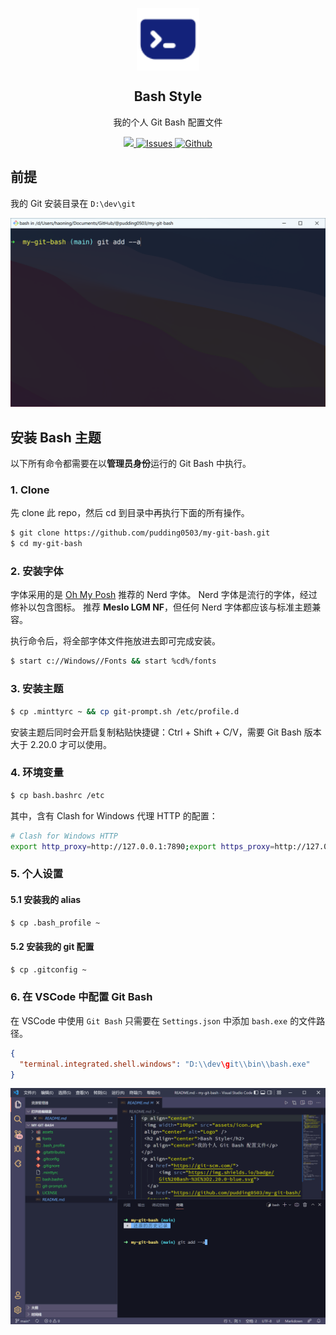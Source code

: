 <p align="center">
 <img width="100px" src="assets/terminal.svg" align="center" alt="Logo" />
 <h2 align="center">Bash Style</h2>
 <p align="center">我的个人 Git Bash 配置文件</p>
</p>
<p align="center">
  <a href="https://git-scm.com/">
      <img src="https://img.shields.io/badge/Git%20Bash-%3E%3D2.20.0-blue.svg">
  </a>
  <a href="https://github.com/pudding0503/my-git-bash/issues">
  	<img alt="Issues" src="https://img.shields.io/github/issues/pudding0503/my-git-bash.svg?color=F48D73">
  </a>
  <a href="https://github.com/pudding0503/my-git-bash/blob/main/LICENSE">
  	<img alt="Github" src="https://img.shields.io/github/license/pudding0503/my-git-bash.svg?logo=github">
  </a>
</p>


## 前提

我的 Git 安装目录在 `D:\dev\git`

![screenshot](assets/screenshot-1.png)

## 安装 Bash 主题

以下所有命令都需要在以**管理员身份**运行的 Git Bash 中执行。

### 1. Clone

先 clone 此 repo，然后 cd 到目录中再执行下面的所有操作。

```bash
$ git clone https://github.com/pudding0503/my-git-bash.git
$ cd my-git-bash
```

### 2. 安装字体

字体采用的是 [Oh My Posh](https://ohmyposh.dev/docs/installation/fonts) 推荐的 Nerd 字体。 Nerd 字体是流行的字体，经过修补以包含图标。 推荐 **Meslo LGM NF**，但任何 Nerd 字体都应该与标准主题兼容。

执行命令后，将全部字体文件拖放进去即可完成安装。

```bash
$ start c://Windows//Fonts && start %cd%/fonts
```


### 3. 安装主题

```bash
$ cp .minttyrc ~ && cp git-prompt.sh /etc/profile.d
```


安装主题后同时会开启复制粘贴快捷键：Ctrl + Shift + C/V，需要 Git Bash 版本大于 2.20.0 才可以使用。

### 4. 环境变量

```bash
$ cp bash.bashrc /etc
```

其中，含有 Clash for Windows 代理 HTTP 的配置：

```bash
# Clash for Windows HTTP
export http_proxy=http://127.0.0.1:7890;export https_proxy=http://127.0.0.1:7890
```

### 5. 个人设置

#### 5.1 安装我的 alias

```bash
$ cp .bash_profile ~
```

####  5.2 安装我的 git 配置

```bash
$ cp .gitconfig ~
```

### 6. 在 VSCode 中配置 Git Bash

在 VSCode 中使用 `Git Bash` 只需要在 `Settings.json` 中添加 `bash.exe` 的文件路径。

```json
{
  "terminal.integrated.shell.windows": "D:\\dev\git\\bin\\bash.exe"
}
```

![screenshot](assets/screenshot-2.png)
